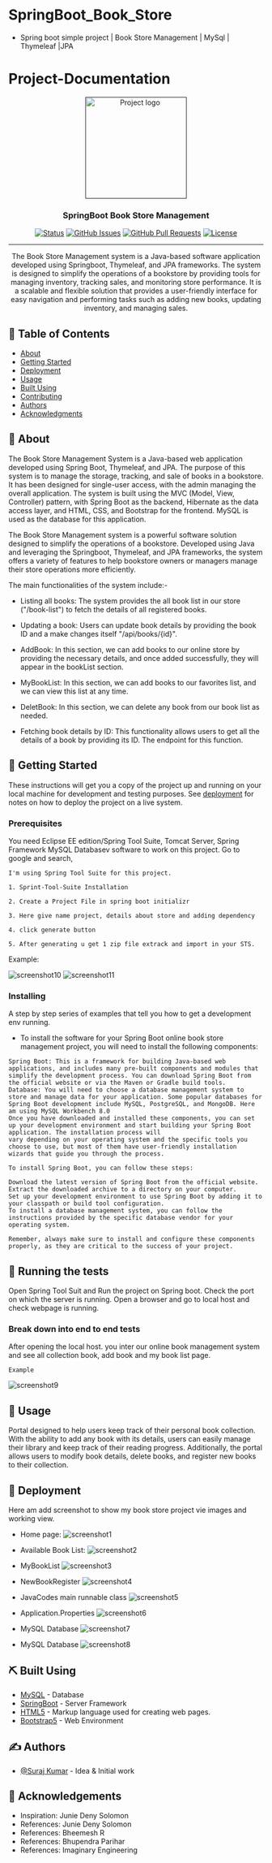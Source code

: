 # SpringBoot_Book_Store
- Spring boot simple project | Book Store Management | MySql | Thymeleaf |JPA


# Project-Documentation

<p align="center">
  <a href="" rel="noopener">
 <img width=200px height=200px src="https://github.com/Suraj138/SpringBoot_Book_Store/blob/master/sceenshot/booklogo.png" alt="Project logo"></a>
</p>

<h3 align="center">SpringBoot Book Store Management</h3>

<div align="center">

  [![Status](https://img.shields.io/badge/status-active-success.svg)]() 
  [![GitHub Issues](https://img.shields.io/github/issues/kylelobo/The-Documentation-Compendium.svg)](https://github.com/kylelobo/The-Documentation-Compendium/issues)
  [![GitHub Pull Requests](https://img.shields.io/github/issues-pr/kylelobo/The-Documentation-Compendium.svg)](https://github.com/kylelobo/The-Documentation-Compendium/pulls)
  [![License](https://img.shields.io/badge/license-MIT-blue.svg)](/LICENSE)

</div>

---

<p align="center"> 
The Book Store Management system is a Java-based software application developed using Springboot, Thymeleaf, and JPA frameworks. The system is designed to simplify the operations of a bookstore by providing tools for managing inventory, tracking sales, and monitoring store performance. It is a scalable and flexible solution that provides a user-friendly interface for easy navigation and performing tasks such as adding new books, updating inventory, and managing sales.
    <br> 
</p>

## 📝 Table of Contents
- [About](#about)
- [Getting Started](#getting_started)
- [Deployment](#deployment)
- [Usage](#usage)
- [Built Using](#built_using)
- [Contributing](../CONTRIBUTING.md)
- [Authors](#authors)
- [Acknowledgments](#acknowledgement)

## 🧐 About <a name = "about"></a>
The Book Store Management System is a Java-based web application developed using Spring Boot, Thymeleaf, and JPA. The purpose of this system is to manage the storage, tracking, and sale of books in a bookstore. It has been designed for single-user access, with the admin managing the overall application. The system is built using the MVC (Model, View, Controller) pattern, with Spring Boot as the backend, Hibernate as the data access layer, and HTML, CSS, and Bootstrap for the frontend. MySQL is used as the database for this application.

The Book Store Management system is a powerful software solution designed to simplify the operations of a bookstore. Developed using Java and leveraging the Springboot, Thymeleaf, and JPA frameworks, the system offers a variety of features to help bookstore owners or managers manage their store operations more efficiently.

The main functionalities of the system include:-

- Listing all books: The system provides the all book list in our store ("/book-list") to fetch the details of all registered books.

- Updating a book: Users can update book details by providing the book ID and a make changes itself "/api/books/{id}".

- AddBook: In this section, we can add books to our online store by providing the necessary details, and once added successfully, they will appear in the bookList section.

- MyBookList: In this section, we can add books to our favorites list, and we can view this list at any time.

- DeletBook: In this section, we can delete any book from our book list as needed.

- Fetching book details by ID: This functionality allows users to get all the details of a book by providing its ID. The endpoint for this function.

## 🏁 Getting Started <a name = "getting_started"></a>
These instructions will get you a copy of the project up and running on your local machine for development and testing purposes. See [deployment](#deployment) for notes on how to deploy the project on a live system.

### Prerequisites
You need Eclipse EE edition/Spring Tool Suite, Tomcat Server, Spring Framework MySQL Databasev software to work on this project. Go to google and search,

```
I'm using Spring Tool Suite for this project.

1. Sprint-Tool-Suite Installation

2. Create a Project File in spring boot initializr

3. Here give name project, details about store and adding dependency

4. click generate button

5. After generating u get 1 zip file extrack and import in your STS.
```
Example:


![screenshot10](https://github.com/Suraj138/SpringBoot_Book_Store/blob/master/sceenshot/screenshot%2010.jpg)
![screenshot11](https://github.com/Suraj138/SpringBoot_Book_Store/blob/master/sceenshot/screenshot%2011.jpg)

### Installing
A step by step series of examples that tell you how to get a development env running.

- To install the software for your Spring Boot online book store management project, you will need to install the following components:

```
Spring Boot: This is a framework for building Java-based web applications, and includes many pre-built components and modules that simplify the development process. You can download Spring Boot from the official website or via the Maven or Gradle build tools.
Database: You will need to choose a database management system to store and manage data for your application. Some popular databases for Spring Boot development include MySQL, PostgreSQL, and MongoDB. Here am using MySQL Workbench 8.0
Once you have downloaded and installed these components, you can set up your development environment and start building your Spring Boot application. The installation process will
vary depending on your operating system and the specific tools you choose to use, but most of them have user-friendly installation wizards that guide you through the process.

To install Spring Boot, you can follow these steps:

Download the latest version of Spring Boot from the official website.
Extract the downloaded archive to a directory on your computer.
Set up your development environment to use Spring Boot by adding it to your classpath or build tool configuration.
To install a database management system, you can follow the instructions provided by the specific database vendor for your operating system.

Remember, always make sure to install and configure these components properly, as they are critical to the success of your project.
```

## 🔧 Running the tests <a name = "tests"></a>
Open Spring Tool Suit and Run the project on Spring boot. Check the port on which the server is running. Open a browser and go to local host and check webpage is running.

### Break down into end to end tests
After opening the local host. you inter our online book management system and see all collection book, add book and my book list page.

```
Example
```
![screenshot9](https://github.com/Suraj138/SpringBoot_Book_Store/blob/master/sceenshot/Screenshot%209.png)

## 🎈 Usage <a name="usage"></a>
Portal designed to help users keep track of their personal book collection. With the ability to add any book with its details, users can easily manage their library and keep track of their reading progress. Additionally, the portal allows users to modify book details, delete books, and register new books to their collection.

## 🚀 Deployment <a name = "deployment"></a>
Here am add screenshot to show my book store project vie images and working view.
- Home page:
![screenshot1](https://github.com/Suraj138/SpringBoot_Book_Store/blob/master/sceenshot/Screenshot%201.png)

- Available Book List:
![screenshot2](https://github.com/Suraj138/SpringBoot_Book_Store/blob/master/sceenshot/Screenshot%202.png)

- MyBookList
![screenshot3](https://github.com/Suraj138/SpringBoot_Book_Store/blob/master/sceenshot/Screenshot%203.png)

- NewBookRegister
![screenshot4](https://github.com/Suraj138/SpringBoot_Book_Store/blob/master/sceenshot/Screenshot%204.png)

- JavaCodes main runnable class
![screenshot5](https://github.com/Suraj138/SpringBoot_Book_Store/blob/master/sceenshot/Screenshot%205.png)

- Application.Properties
![screenshot6](https://github.com/Suraj138/SpringBoot_Book_Store/blob/master/sceenshot/Screenshot%206.png)

- MySQL Database
![screenshot7](https://github.com/Suraj138/SpringBoot_Book_Store/blob/master/sceenshot/Screenshot%207.png)

- MySQL Database
![screenshot8](https://github.com/Suraj138/SpringBoot_Book_Store/blob/master/sceenshot/Screenshot%208.png)


## ⛏️ Built Using <a name = "built_using"></a>
- [MySQL](https://www.mysql.com/) - Database
- [SpringBoot](https://start.spring.io/) - Server Framework
- [HTML5](https://www.w3schools.com/html/) - Markup language used for creating web pages.
- [Bootstrap5](https://getbootstrap.com/) - Web Environment

## ✍️ Authors <a name = "authors"></a>
- [@Suraj Kumar](https://github.com/suraj138) - Idea & Initial work

## 🎉 Acknowledgements <a name = "acknowledgement"></a>
- Inspiration: Junie Deny Solomon
- References: Junie Deny Solomon
- References: Bheemesh R
- References: Bhupendra Parihar
- References: Imaginary Engineering
